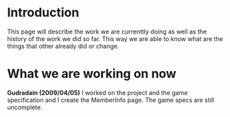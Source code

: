 # Introduction #

This page will describe the work we are currenttly doing as well as the history of the work we did so far. This way we are able to know what are the things that other already did or change.

# What we are working on now #

**Gudradain (2009/04/05)**
I worked on the project and the game specification and I create the MemberInfo page.
The game specs are still uncomplete.